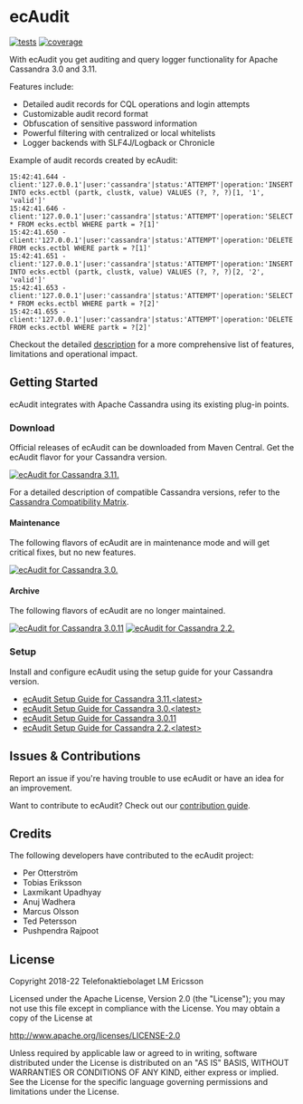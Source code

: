 # ecAudit

[![tests](https://github.com/Ericsson/ecaudit/actions/workflows/test.yml/badge.svg?branch=release/c3.0)](https://github.com/Ericsson/ecaudit/actions/workflows/test.yml?query=branch%3Arelease/c3.0)
[![coverage](https://codecov.io/gh/ericsson/ecaudit/branch/release/c3.0/graph/badge.svg)](https://codecov.io/gh/ericsson/ecaudit/branch/release/c3.0)

With ecAudit you get auditing and query logger functionality for Apache Cassandra 3.0 and 3.11.

Features include:
* Detailed audit records for CQL operations and login attempts
* Customizable audit record format
* Obfuscation of sensitive password information
* Powerful filtering with centralized or local whitelists
* Logger backends with SLF4J/Logback or Chronicle

Example of audit records created by ecAudit:
```
15:42:41.644 - client:'127.0.0.1'|user:'cassandra'|status:'ATTEMPT'|operation:'INSERT INTO ecks.ectbl (partk, clustk, value) VALUES (?, ?, ?)[1, '1', 'valid']'
15:42:41.646 - client:'127.0.0.1'|user:'cassandra'|status:'ATTEMPT'|operation:'SELECT * FROM ecks.ectbl WHERE partk = ?[1]'
15:42:41.650 - client:'127.0.0.1'|user:'cassandra'|status:'ATTEMPT'|operation:'DELETE FROM ecks.ectbl WHERE partk = ?[1]'
15:42:41.651 - client:'127.0.0.1'|user:'cassandra'|status:'ATTEMPT'|operation:'INSERT INTO ecks.ectbl (partk, clustk, value) VALUES (?, ?, ?)[2, '2', 'valid']'
15:42:41.653 - client:'127.0.0.1'|user:'cassandra'|status:'ATTEMPT'|operation:'SELECT * FROM ecks.ectbl WHERE partk = ?[2]'
15:42:41.655 - client:'127.0.0.1'|user:'cassandra'|status:'ATTEMPT'|operation:'DELETE FROM ecks.ectbl WHERE partk = ?[2]'
```

Checkout the detailed [description](doc/description.md) for a more comprehensive list of features, limitations and operational impact.


## Getting Started

ecAudit integrates with Apache Cassandra using its existing plug-in points.


### Download

Official releases of ecAudit can be downloaded from Maven Central.
Get the ecAudit flavor for your Cassandra version.

[![ecAudit for Cassandra 3.11.<latest>](https://img.shields.io/maven-central/v/com.ericsson.bss.cassandra.ecaudit/ecaudit_c3.11.svg?label=ecAudit%20for%20Cassandra%203.11.<latest>)](https://search.maven.org/search?q=g:%22com.ericsson.bss.cassandra.ecaudit%22%20AND%20a:%22ecaudit_c3.11%22)

For a detailed description of compatible Cassandra versions, refer to the [Cassandra Compatibility Matrix](doc/cassandra_compatibility.md).


#### Maintenance

The following flavors of ecAudit are in maintenance mode and will get critical fixes, but no new features.

[![ecAudit for Cassandra 3.0.<latest>](https://img.shields.io/maven-central/v/com.ericsson.bss.cassandra.ecaudit/ecaudit_c3.0.svg?label=ecAudit%20for%20Cassandra%203.0.<latest>)](https://search.maven.org/search?q=g:%22com.ericsson.bss.cassandra.ecaudit%22%20AND%20a:%22ecaudit_c3.0%22)


#### Archive

The following flavors of ecAudit are no longer maintained.

[![ecAudit for Cassandra 3.0.11](https://img.shields.io/maven-central/v/com.ericsson.bss.cassandra.ecaudit/ecaudit_c3.0.11.svg?label=ecAudit%20for%20Cassandra%203.0.11)](https://search.maven.org/search?q=g:%22com.ericsson.bss.cassandra.ecaudit%22%20AND%20a:%22ecaudit_c3.0.11%22)
[![ecAudit for Cassandra 2.2.<latest>](https://img.shields.io/maven-central/v/com.ericsson.bss.cassandra.ecaudit/ecaudit_c2.2.svg?label=ecAudit%20for%20Cassandra%202.2)](https://search.maven.org/search?q=g:%22com.ericsson.bss.cassandra.ecaudit%22%20AND%20a:%22ecaudit_c2.2%22)


### Setup

Install and configure ecAudit using the setup guide for your Cassandra version.

* [ecAudit Setup Guide for Cassandra 3.11.\<latest>](https://github.com/Ericsson/ecaudit/blob/master/doc/setup.md)
* [ecAudit Setup Guide for Cassandra 3.0.\<latest>](https://github.com/Ericsson/ecaudit/blob/release/c3.0/doc/setup.md)
* [ecAudit Setup Guide for Cassandra 3.0.11](https://github.com/Ericsson/ecaudit/blob/release/c3.0.11/doc/setup.md)
* [ecAudit Setup Guide for Cassandra 2.2.\<latest>](https://github.com/Ericsson/ecaudit/blob/release/c2.2/doc/setup.md)


## Issues & Contributions

Report an issue if you're having trouble to use ecAudit or have an idea for an improvement.

Want to contribute to ecAudit?
Check out our [contribution guide](CONTRIBUTING.md).


## Credits

The following developers have contributed to the ecAudit project:

* Per Otterström
* Tobias Eriksson
* Laxmikant Upadhyay
* Anuj Wadhera
* Marcus Olsson
* Ted Petersson
* Pushpendra Rajpoot


## License

Copyright 2018-22 Telefonaktiebolaget LM Ericsson

Licensed under the Apache License, Version 2.0 (the "License");
you may not use this file except in compliance with the License.
You may obtain a copy of the License at

http://www.apache.org/licenses/LICENSE-2.0

Unless required by applicable law or agreed to in writing,
software distributed under the License is distributed on an "AS IS" BASIS,
WITHOUT WARRANTIES OR CONDITIONS OF ANY KIND,
either express or implied.
See the License for the specific language governing permissions and limitations under the License.

